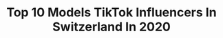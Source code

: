 ---
title: Top 10 Models TikTok Influencers In Switzerland In 2020
description: >-
  Find top models TikTok influencers in Switzerland in 2020. Most popular hashtags: #foryou #model #fyp #switzerland.
platform: TikTok
hits: 28
text_top: See the top-rated TikTok accounts on inBeat.
text_bottom: inBeat aggregates 28 TikTok influencers like this in Switzerland for you to contact.
profiles:
  - username: "adrianamarques240"
    fullname: >-
      adrianamarques240
    bio: >-
      Model pro📸🇵🇹🇨🇭 IG @adri_ana_adia @adriana_marquescompte2 tiktok 🙏❤
    location: "Switzerland"
    followers: 108200
    engagement: 1969
    commentsToLikes: 0.021148
    id: ckdhfvbuexi250j23o4lw70z1
    verified: false
    hashtags: "#jeuxdacteurenfrancais, #pourtoi, #tiktokfrance, #tiktokjapan"
  - username: "marcoandredasilva"
    fullname: >-
      Marco Andre da Silva
    bio: >-
      Actor🎬Model🤵🏻Dancer🕺🏾 —————————— 📍Zürich / 🇨🇭 IG: @marcoandredasilva
    location: "Switzerland"
    followers: 584300
    engagement: 1248
    commentsToLikes: 0.031521
    id: ck9c4zt7qqa5g0j78vvbm9o03
    verified: false
    hashtags: "#comedyskit, #foryou, #outfitchange, #fyp"
  - username: "stevenepprecht"
    fullname: >-
      Steven Epprecht
    bio: >-
      model & blogger IG @stevenepprecht 272K Everywhere you go, take a smile with you
    location: "Switzerland"
    followers: 214900
    engagement: 922
    commentsToLikes: 0.030160
    id: cka85wri200ma0i78ffm00gw8
    verified: false
    hashtags: "#howidressup, #whatiwearfor, #styleguide, #viral"
  - username: "flawentica"
    fullname: >-
      flawenty
    bio: >-
      Model and Motion Picture Character Follow me on IG: @flawenty 🌸
    location: "Switzerland"
    followers: 75100
    engagement: 982
    commentsToLikes: 0.010723
    id: ck8opwvcg539l0j78x97s83ne
    verified: false
    hashtags: "#foryou, #xyzcba, #fyp, #xyzbca"
  - username: "bat.inked.girl"
    fullname: >-
      bat.inked.girl
    bio: >-
      📸 Tattoomodel 📍 Schweiz 🇨🇿 Tschechin Insta: bat.inked.girl
    location: "Switzerland"
    followers: 5905
    engagement: 910
    commentsToLikes: 0.021300
    id: ckbkhzyuia38d0j23nun1br3a
    verified: false
    hashtags: "#modellife, #inkedgirl, #adventkalender, #czechgirl"
  - username: "__mr.inked.zuerich94__"
    fullname: >-
      Niki
    bio: >-
      💉 TattooModel Follow me on Instagram 👌☺️ : __mr.inked.zuerich__
    location: "Switzerland"
    followers: 10500
    engagement: 910
    commentsToLikes: 0.020810
    id: ckb9kqyv8cxmc0j232vwv96l0
    verified: false
    hashtags: "#smile, #new, #model, #mylife"
  - username: "stepanida.sw"
    fullname: >-
      Stepanida
    bio: >-
      ⭐️ Insta: @stepanida.life • 📍 Living in Switzerland 🇨🇭
    location: "Switzerland"
    followers: 9521
    engagement: 418
    commentsToLikes: 0.056248
    id: ckb0roj23h6d50j234mvszao3
    verified: false
    hashtags: "#face, #german, #deutsch, #trend"
  - username: "greta_varlese"
    fullname: >-
      Greta Varlese
    bio: >-
      21 , living in🇨🇭(TI) 50% 🇩🇪 50% 🇮🇹 / just having fun
    location: "Switzerland"
    followers: 2458
    engagement: 504
    commentsToLikes: 0.031430
    id: ckd0n0vlqgudd0j23mlnf3u3q
    verified: false
    hashtags: "#fy, #foryou, #switzerland, #tiktok"
  - username: "alexpohl_"
    fullname: >-
      Fotoartist Alex Pohl
    bio: >-
      Offizieller Account Photographer & Filmmaker Germany & Switzerland
    location: "Switzerland"
    followers: 60596
    engagement: 605
    commentsToLikes: 0.013475
    id: ck8hkkd4se97p0j787r3wjulc
    verified: false
    hashtags: "#tiktok, #photograhy, #tiktokgermay, #photoshoot"
  - username: "saidbahrii"
    fullname: >-
      Said Bahri
    bio: >-
      One million smile - Mixed - No risk No fun - Follow on inst
    location: "Switzerland"
    followers: 18100
    engagement: 525
    commentsToLikes: 0.009033
    id: ck8vwl1gjor6c0j78e0gvh3l8
    verified: false
    hashtags: "#foryou, #fitnesstips, #ink, #style"
---